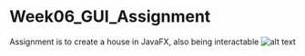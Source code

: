 # Week06_GUI_Assignment
Assignment is to create a house in JavaFX, also being interactable
![alt text](Week06/GUI_Assignment/HouseClosed.png)
